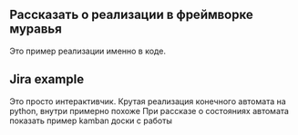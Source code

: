 ## Рассказать о реализации в фреймворке муравья
Это пример реализации именно в коде.
## Jira example
Это просто интерактивчик. Крутая реализация конечного автомата на python, внутри примерно похоже
При рассказе о состояниях автомата показать пример kamban доски с работы